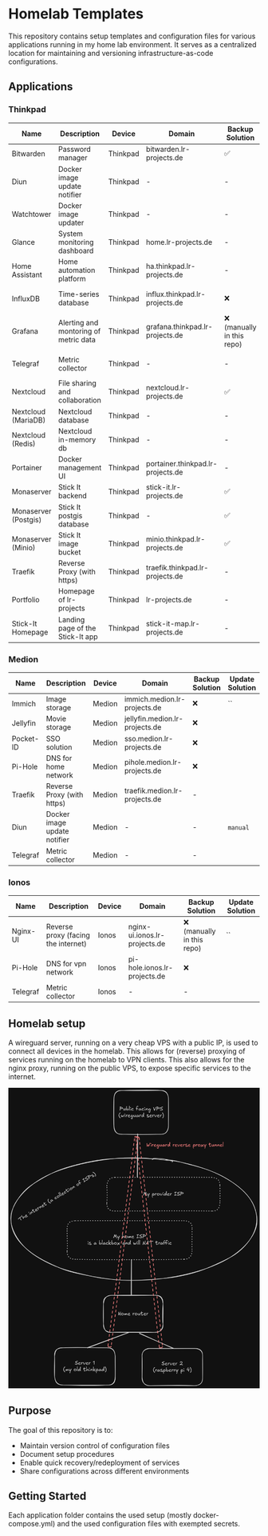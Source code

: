 # Homelab Templates

This repository contains setup templates and configuration files for various applications running in my home lab environment. It serves as a centralized location for maintaining and versioning infrastructure-as-code configurations.

## Applications

### Thinkpad

| Name          | Description                          | Device   | Domain                  | Backup Solution | Update Solution |
|---------------|--------------------------------------|----------|-------------------------|-----------------|-----------------|
| Bitwarden     | Password manager                    | Thinkpad | bitwarden.lr-projects.de | ✅              | `cron`              |
| Diun          | Docker image update notifier        | Thinkpad | -      |  -             | `manual`              |
| Watchtower    | Docker image updater        | Thinkpad | -      | -              | `manual`              |
| Glance        | System monitoring dashboard         | Thinkpad | home.lr-projects.de    | -               | `watchtower :latest`              |
| Home Assistant| Home automation platform            | Thinkpad | ha.thinkpad.lr-projects.de | -          | `watchtower :stable`              |
| InfluxDB      | Time-series database                | Thinkpad | influx.thinkpad.lr-projects.de  | ❌              | `watchtower :2.6-ubuntu`    
| Grafana      | Alerting and montoring of metric data                | Thinkpad | grafana.thinkpad.lr-projects.de  | ❌ (manually in this repo)             | `watchtower :latest` 
| Telegraf      | Metric collector                | Thinkpad | -  | -              | `watchtower :1.31-alpine`                 |
| Nextcloud     | File sharing and collaboration      | Thinkpad | nextcloud.lr-projects.de | ✅              | `watchtower :latest`               |
| Nextcloud (MariaDB)     | Nextcloud database      | Thinkpad | - | -              | `watchtower :lts`               |
| Nextcloud (Redis)     | Nextcloud in-memory db      | Thinkpad | - | -              | `watchtower :latest`               |
| Portainer     | Docker management UI                | Thinkpad | portainer.thinkpad.lr-projects.de |  -             | `watchtower :latest`              |
| Monaserver       | Stick It backend                 | Thinkpad | stick-it.lr-projects.de   | ✅              | `manual`              |
| Monaserver (Postgis)      | Stick It postgis database                 | Thinkpad | -   | ✅              | `manual`              |
| Monaserver (Minio)      | Stick It image bucket                 | Thinkpad | minio.thinkpad.lr-projects.de   | ✅              | `manual`              |
| Traefik      | Reverse Proxy (with https)                 | Thinkpad | traefik.thinkpad.lr-projects.de   | -              | `watchtower :v3` |
| Portfolio      | Homepage of lr-projects                 | Thinkpad | lr-projects.de   | -              | `manual` |
| Stick-It Homepage      | Landing page of the Stick-It app| Thinkpad | stick-it-map.lr-projects.de   | -              | `manual` |


### Medion

| Name          | Description                          | Device   | Domain                  | Backup Solution | Update Solution |
|---------------|--------------------------------------|----------|-------------------------|-----------------|-----------------|
| Immich           | Image storage | Medion | immich.medion.lr-projects.de |  ❌             | ``              |
| Jellyfin         | Movie storage | Medion | jellyfin.medion.lr-projects.de      |  ❌             |               |
| Pocket-ID        | SSO solution         | Medion | sso.medion.lr-projects.de      |  ❌             |               |
| Pi-Hole          | DNS for home network         | Medion | pihole.medion.lr-projects.de      |  ❌             |               |
| Traefik      | Reverse Proxy (with https)                 | Medion | traefik.medion.lr-projects.de   | -              |  |
| Diun          | Docker image update notifier        | Medion | -      |  -             | `manual`              |
| Telegraf      | Metric collector                | Medion | -  | -              |                 |


### Ionos

| Name          | Description                          | Device   | Domain                  | Backup Solution | Update Solution |
|---------------|--------------------------------------|----------|-------------------------|-----------------|-----------------|
| Nginx-UI      | Reverse proxy (facing the internet)           | Ionos | nginx-ui.ionos.lr-projects.de |  ❌ (manually in this repo)            | ``              |
| Pi-Hole       | DNS for vpn network         | Ionos | pi-hole.ionos.lr-projects.de      |  ❌             |               |
| Telegraf      | Metric collector                | Ionos | -  | -              |                 |

## Homelab setup

A wireguard server, running on a very cheap VPS with a public IP, is used to connect all devices in the homelab.
This allows for (reverse) proxying of services running on the homelab to VPN clients. 
This also allows for the nginx proxy, running on the public VPS, to expose specific services to the internet.

![image](./images/setup.png)


## Purpose

The goal of this repository is to:
- Maintain version control of configuration files
- Document setup procedures
- Enable quick recovery/redeployment of services
- Share configurations across different environments

## Getting Started

Each application folder contains the used setup (mostly docker-compose.yml) and the used configuration files with exempted secrets.
